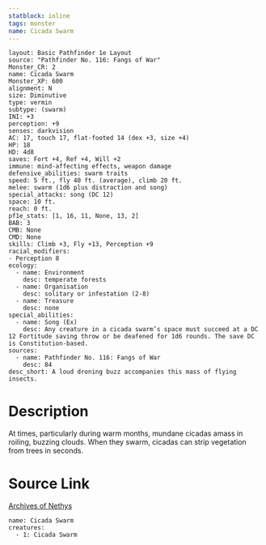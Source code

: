 ```yaml
---
statblock: inline
tags: monster
name: Cicada Swarm
---
```

```statblock
layout: Basic Pathfinder 1e Layout
source: "Pathfinder No. 116: Fangs of War"
Monster_CR: 2
name: Cicada Swarm
Monster_XP: 600
alignment: N
size: Diminutive
type: vermin
subtype: (swarm)
INI: +3
perception: +9
senses: darkvision
AC: 17, touch 17, flat-footed 14 (dex +3, size +4)
HP: 18
HD: 4d8
saves: Fort +4, Ref +4, Will +2
immune: mind-affecting effects, weapon damage
defensive_abilities: swarm traits
speed: 5 ft., fly 40 ft. (average), climb 20 ft.
melee: swarm (1d6 plus distraction and song)
special_attacks: song (DC 12)
space: 10 ft.
reach: 0 ft.
pf1e_stats: [1, 16, 11, None, 13, 2]
BAB: 3
CMB: None
CMD: None
skills: Climb +3, Fly +13, Perception +9
racial_modifiers:
- Perception 8
ecology:
  - name: Environment
    desc: temperate forests
  - name: Organisation
    desc: solitary or infestation (2-8)
  - name: Treasure
    desc: none
special_abilities:
  - name: Song (Ex)
    desc: Any creature in a cicada swarm’s space must succeed at a DC 12 Fortitude saving throw or be deafened for 1d6 rounds. The save DC is Constitution-based.
sources:
  - name: Pathfinder No. 116: Fangs of War
    desc: 84
desc_short: A loud droning buzz accompanies this mass of flying insects.
```
# Description
At times, particularly during warm months, mundane cicadas amass in roiling, buzzing clouds. When they swarm, cicadas can strip vegetation from trees in seconds.
# Source Link
[Archives of Nethys](https://aonprd.com/MonsterDisplay.aspx?ItemName=Cicada%20Swarm)
```encounter-table
name: Cicada Swarm
creatures:
  - 1: Cicada Swarm
```
